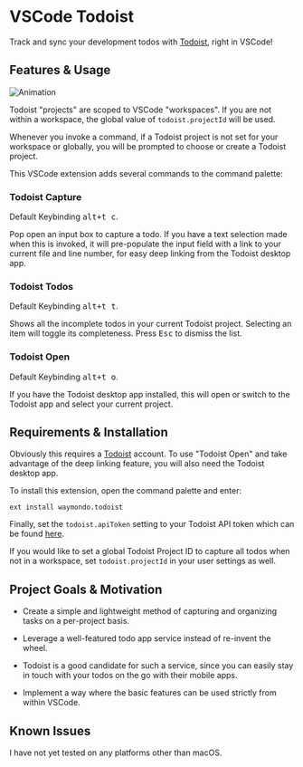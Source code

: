 # VSCode Todoist

Track and sync your development todos with [Todoist](https://todoist.com), right in VSCode!

## Features & Usage

![Animation]()

Todoist "projects" are scoped to VSCode "workspaces". If you are not within a workspace, the global value of `todoist.projectId` will be used.

Whenever you invoke a command, if a Todoist project is not set for your workspace or globally, you will be prompted to choose or create a Todoist project.

This VSCode extension adds several commands to the command palette:

### Todoist Capture

Default Keybinding <kbd>alt+t c</kbd>.

Pop open an input box to capture a todo. If you have a text selection made when this is invoked, it will pre-populate the input field with a link to your current file and line number, for easy deep linking from the Todoist desktop app.

### Todoist Todos

Default Keybinding <kbd>alt+t t</kbd>.

Shows all the incomplete todos in your current Todoist project. Selecting an item will toggle its completeness. Press <kbd>Esc</kbd> to dismiss the list.

### Todoist Open

Default Keybinding <kbd>alt+t o</kbd>.

If you have the Todoist desktop app installed, this will open or switch to the Todoist app and select your current project.

## Requirements & Installation

Obviously this requires a [Todoist](https://todoist.com) account. To use "Todoist Open" and take advantage of the deep linking feature, you will also need the Todoist desktop app.

To install this extension, open the command palette and enter:

```
ext install waymondo.todoist
```

Finally, set the `todoist.apiToken` setting to your Todoist API token which can be found [here](https://todoist.com/prefs/integrations).

If you would like to set a global Todoist Project ID to capture all todos when not in a workspace, set `todoist.projectId` in your user settings as well.

## Project Goals & Motivation

* Create a simple and lightweight method of capturing and organizing tasks on a per-project basis.

* Leverage a well-featured todo app service instead of re-invent the wheel.

* Todoist is a good candidate for such a service, since you can easily stay in touch with your todos on the go with their mobile apps.

* Implement a way where the basic features can be used strictly from within VSCode.

## Known Issues

I have not yet tested on any platforms other than macOS.
